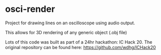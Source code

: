 # osci-render

Project for drawing lines on an oscilloscope using audio output.

This allows for 3D rendering of any generic object (.obj file)

Lots of this code was built as part of a 24hr hackathon: IC Hack 20. The original repository can be found here: https://github.com/wdhg/ICHack20
